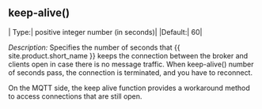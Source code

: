 ## keep-alive()

|  Type:|      positive integer number (in seconds)|
  |Default:|   60|

*Description:* Specifies the number of seconds that {{ site.product.short_name }} keeps
the connection between the broker and clients open in case there is no
message traffic. When keep-alive() number of seconds pass, the
connection is terminated, and you have to reconnect.

On the MQTT side, the keep alive function provides a workaround method
to access connections that are still open.
